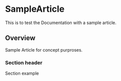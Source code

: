 # SampleArticle

This is to test the Documentation with a sample article.

## Overview

Sample Article for concept purproses.

### Section header

Section example
